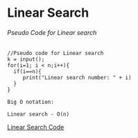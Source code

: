 
# Linear Search 

###### Pseudo Code for Linear search
```
//Pseudo code for Linear search
k = input();
for(i=1; i < n;i++){
  if(i==n){
     print("Linear search number: " + i)
  }
}
```

```
Big O notation:

Linear search - O(n)
```

[Linear Search Code](https://github.com/tareq97/assignment/blob/master/Linear/Linear.java)
